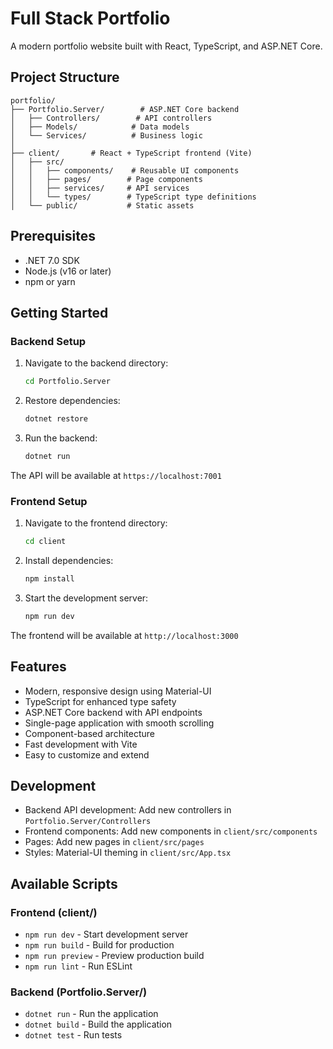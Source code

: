 # Full Stack Portfolio

A modern portfolio website built with React, TypeScript, and ASP.NET Core.

## Project Structure

```
portfolio/
├── Portfolio.Server/        # ASP.NET Core backend
│   ├── Controllers/        # API controllers
│   ├── Models/            # Data models
│   └── Services/          # Business logic
│
├── client/       # React + TypeScript frontend (Vite)
│   ├── src/
│   │   ├── components/    # Reusable UI components
│   │   ├── pages/        # Page components
│   │   ├── services/     # API services
│   │   └── types/        # TypeScript type definitions
│   └── public/           # Static assets
```

## Prerequisites

- .NET 7.0 SDK
- Node.js (v16 or later)
- npm or yarn

## Getting Started

### Backend Setup

1. Navigate to the backend directory:
   ```bash
   cd Portfolio.Server
   ```

2. Restore dependencies:
   ```bash
   dotnet restore
   ```

3. Run the backend:
   ```bash
   dotnet run
   ```

The API will be available at `https://localhost:7001`

### Frontend Setup

1. Navigate to the frontend directory:
   ```bash
   cd client
   ```

2. Install dependencies:
   ```bash
   npm install
   ```

3. Start the development server:
   ```bash
   npm run dev
   ```

The frontend will be available at `http://localhost:3000`

## Features

- Modern, responsive design using Material-UI
- TypeScript for enhanced type safety
- ASP.NET Core backend with API endpoints
- Single-page application with smooth scrolling
- Component-based architecture
- Fast development with Vite
- Easy to customize and extend

## Development

- Backend API development: Add new controllers in `Portfolio.Server/Controllers`
- Frontend components: Add new components in `client/src/components`
- Pages: Add new pages in `client/src/pages`
- Styles: Material-UI theming in `client/src/App.tsx`

## Available Scripts

### Frontend (client/)
- `npm run dev` - Start development server
- `npm run build` - Build for production
- `npm run preview` - Preview production build
- `npm run lint` - Run ESLint

### Backend (Portfolio.Server/)
- `dotnet run` - Run the application
- `dotnet build` - Build the application
- `dotnet test` - Run tests 